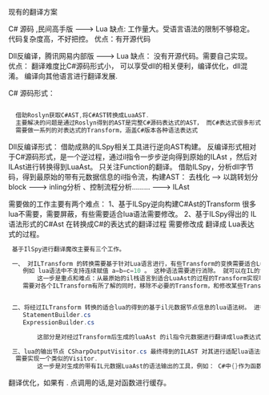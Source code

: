 现有的翻译方案

C# 源码 ,民间高手版  ---> Lua
    缺点: 工作量大。受语言语法的限制不够稳定。代码复杂度高，不好把控。
    优点：有开源代码

Dll反编译，腾讯网易内部版 ---> Lua
    缺点： 没有开源代码。需要自己实现。
    优点： 翻译难度比C#源码形式小， 可以享受dll的相关便利，编译优化，dll混淆。 编译向其他语言进行翻译发展.



C# 源码形式：
```C# 

  借助Roslyn获取C#AST,将C#AST转换成LuaAST.  
  主要解决的问题是通过Roslyn得到的AST是完整C#源码表达式的AST， 而C#表达式很多形式Lua表达式无法表达。
  需要做一系列的对表达式的Transform，涵盖C#版本各种语法表达式

```


Dll反编译形式：
借助成熟的ILSpy相关工具进行逆向AST构建。
反编译形式相对于C#源码形式，是一个逆过程，通过il指令一步步逆向得到原始的ILAst ，然后对ILAst进行转换得到LuaAst。 只关注Function的翻译。
借助ILSpy，分析dll字节码，得到最原始的带有元数据信息的il指令流，构建AST： 去栈化  --> 以跳转划分block ---> inling分析 、控制流程分析......... ---> ILAst

需要做的工作主要有两个难点： 
    1、基于ILSpy逆向构建C#Ast的Transform 很多lua不需要，需要屏蔽，有些需要适合lua语法需要修改。
    2、基于ILSpy得出的 IL语法形式的C#Ast 在转换成C#的表达式的翻译过程 需要修改成 翻译成 Lua表达式的过程。

```C# 
 基于IlSpy进行翻译魔改主要有三个工作。

 一、 对ILTransform 的转换需要基于针对Lua语言进行，有些Transform的变换需要适合Lua语法。剔除或者魔改。
    例如 lua语法中不支持连续赋值 a=b=c=10 。 这种语法需要进行消除。 就可以在IL的transform中进行修改。
        这一步是重点和难点：从最原始的il栈语言到适合LuaAst的过程的Transform实现可以参考C#的，但是Lua的表达式结构比C#要简单。很多C#形式的逻辑lua也无法表达。
    需要对各个ILTransform有所了解的同时，移除不必要的Transform，和修改某些Transform，从零开始的话， 难点在于理解Transform的逻辑，然后取舍修改，也是工作量的问题。


 二、将经过ILTransform 转换的适合lua的得到的基于il元数据节点信息的lua语法树。 进行lua表达式翻译。修改翻译IlAst的相关
    StatementBuilder.cs
    ExpressionBuilder.cs

        这部分是对经过Transform后生成的luaAst 的il指令元数据进行翻译成lua表达式的过程， 从零开始的话也是工作量问题。

 三、lua的输出节点 CSharpOutputVisitor.cs 最终得到的ILAST 对其进行适配lua语法的输出。
  需要实现一个类似的Visitor.
        这一步是对生成的带有IL元数据LuaAst的语法输出的工具，例如： C#中{}作为函数域，而lua没有。

```


翻译优化，如果有 .  点调用的话,是对函数进行缓存。